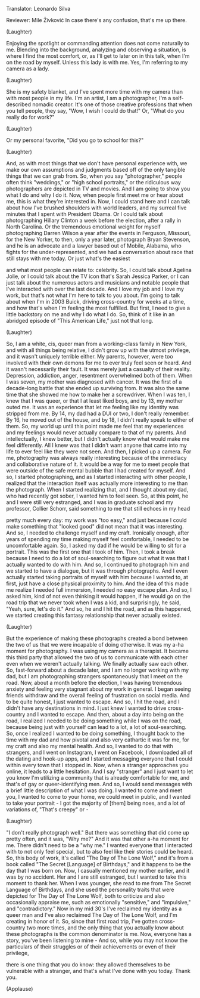 

Translator: Leonardo Silva

Reviewer: Mile Živković
In case there&#39;s any confusion,
that&#39;s me up there.

(Laughter)

Enjoying the spotlight
or commanding attention
does not come naturally to me.
Blending into the background,
analyzing and observing a situation,
is where I find the most comfort,
or, as I&#39;ll get to later on in this talk,
when I&#39;m on the road by myself.
Unless this lady is with me.
Yes, I&#39;m referring to my camera as a lady.

(Laughter)

She is my safety blanket,
and I&#39;ve spent more time with my camera
than with most people in my life.
I&#39;m an artist, I am a photographer,
I&#39;m a self-described nomadic creator.
It&#39;s one of those creative professions
that when you tell people, they say,
&quot;Wow, I wish I could do that!&quot;
Or,
&quot;What do you really do for work?&quot;

(Laughter)

Or my personal favorite,
&quot;Did you go to school for this?&quot;

(Laughter)

And, as with most things that we don&#39;t
have personal experience with,
we make our own assumptions and judgments
based off of the only tangible things
that we can grab from.
So, when you say &quot;photographer,&quot;
people often think &quot;weddings,&quot;
or &quot;high school portraits,&quot;
or the ridiculous way photographers
are depicted in TV and movies.
And I am going to show you
what I do and why I do it.
Now, when people first meet me
or hear about me,
this is what they&#39;re interested in.
Now, I could stand here
and I can talk about how I&#39;ve brushed
shoulders with world leaders,
and my surreal five minutes
that I spent with President Obama.
Or I could talk about
photographing Hillary Clinton
a week before the election,
after a rally in North Carolina.
Or the tremendous emotional weight
for myself photographing Darren Wilson
a year after the events in Ferguson,
Missouri, for the New Yorker,
to then, only a year later,
photograph Bryan Stevenson,
and he is an advocate and a lawyer
based out of Mobile, Alabama,
who fights for the under-represented,
and we had a conversation about race
that still stays with me today.
Or just what&#39;s the easiest

and what most people can relate to:
celebrity.
So, I could talk about Agelina Jolie,
or I could talk about the TV icon
that&#39;s Sarah Jessica Parker,
or I can just talk about the numerous
actors and musicians and notable people
that I&#39;ve interacted with
over the last decade.
And I love my job and I love my work,
but that&#39;s not what I&#39;m here
to talk to you about.
I&#39;m going to talk about
when I&#39;m in 2003 Buick,
driving cross-country for weeks at a time,
and how that&#39;s when I&#39;m feeling
the most fulfilled.
But first, I need to give
a little backstory on me
and why I do what I do.
So, think of it like in an abridged
episode of &quot;This American Life,&quot;
just not that long.

(Laughter)

So, I am a white, cis, queer man
from a working-class family in New York,
and with all things being relative,
I didn&#39;t grow up 
with the utmost privilege,
and it wasn&#39;t uniquely terrible either.
My parents, however,
were too involved with their own demons
for me to ever truly feel seen or heard.
And it wasn&#39;t necessarily their fault.
It was merely just a casualty
of their reality.
Depression, addiction, anger, resentment
overwhelmed both of them.
When I was seven, my mother
was diagnosed with cancer.
It was the first of a decade-long battle
that she ended up surviving from.
It was also the same time that she
showed me how to make her a screwdriver.
When I was ten, I knew that I was queer,
or that I at least liked boys,
and by 13, my mother outed me.
It was an experience that let me feeling
like my identity was stripped from me.
By 14, my dad had a DUI or two,
I don&#39;t really remember.
By 16, he moved out of the house,
and by 18, I didn&#39;t really speak
to either of them.
So, my world up until
this point made me feel
that my experiences and my feelings
would never actually compare
to that of my parents.
And intellectually, I knew better,
but I didn&#39;t actually know
what would make me feel differently.
All I knew was that I didn&#39;t want
anyone that came into my life
to ever feel like they were not seen.
And then, I picked up a camera.
For me, photography was always
really interesting
because of the immediacy
and collaborative nature of it.
It would be a way for me to meet people
that were outside of the safe mental
bubble that I had created for myself.
And so, I started photographing,
and as I started interacting
with other people,
I realized that the interaction itself
was actually more interesting to me
than the photograph.
When I started realizing that,
and I thought about my dad,
who had recently got sober,
I wanted him to feel seen.
So, at this point,
he and I were still very estranged,
and I was in graduate school
and my professor, Collier Schorr,
said something to me
that still echoes in my head

pretty much every day:
my work was &quot;too easy,&quot;
and just because I could make
something that &quot;looked good&quot;
did not mean that it was interesting.
And so, I needed to challenge
myself and my craft.
Ironically enough, after years of spending
my time making myself feel comfortable,
I needed to be uncomfortable again.
So, I asked my dad if he would be willing
to sit for a portrait.
This was the first one that I took of him.
Then, I took a break because I need
to do a lot of soul-searching
to figure out what it was
that I actually wanted to do with him.
And so, I continued to photograph him
and we started to have a dialogue,
but it was through photographs.
And I even actually started
taking portraits of myself with him
because I wanted to, at first, just have
a close physical proximity to him.
And the idea of this made me realize
I needed full immersion,
I needed no easy escape plan.
And so, I asked him, kind of not even
thinking it would happen,
if he would go on the road trip
that we never took when I was a kid,
and surprisingly, he said,
&quot;Yeah, sure, let&#39;s do it.&quot;
And so, he and I hit the road,
and as this happened,
we started creating this fantasy
relationship that never actually existed.

(Laughter)

But the experience
of making these photographs
created a bond between the two of us
that we were incapable of doing otherwise.
It was my a-ha moment for photography.
I was using my camera as a therapist.
It became this third party
that allowed the two of us
to communicate with each other
even when we weren&#39;t actually talking.
We finally actually saw each other.
So, fast-forward about a decade later,
and I am no longer working with my dad,
but I am photographing strangers
spontaneously that I meet on the road.
Now, about a month before the election,
I was having tremendous anxiety
and feeling very stagnant
about my work in general.
I began seeing friends withdraw
and the overall feeling
of frustration on social media.
And to be quite honest,
I just wanted to escape.
And so, I hit the road,
and I didn&#39;t have 
any destinations in mind.
I just knew I wanted 
to drive cross-country
and I wanted to escape.
And then, about a day
into being on the road,
I realized I needed to be doing something
while I was on the road,
because being just with yourself can lead
to a lot, a lot of soul-searching.
So, once I realized I wanted
to be doing something,
I thought back to the time with my dad
and how pivotal
and also very cathartic it was
for me, for my craft
and also my mental health.
And so, I wanted to do that 
with strangers,
and I went on Instagram,
I went on Facebook,
I downloaded all of the dating
and hook-up apps,
and I started messaging
everyone that I could
within every town that I stopped in.
Now, when a stranger 
approaches you online,
it leads to a little hesitation.
And I say &quot;stranger&quot;
and I just want to let you know
I&#39;m utilizing a community
that is already comfortable for me,
and that&#39;s of gay 
or queer-identifying men.
And so, I would send messages
with a brief little description
of what I was doing.
I wanted to come and meet you,
I wanted to come to your home,
we could meet in public,
and I wanted to take your portrait -
I got the majority of [them] being noes,
and a lot of variations
of, &quot;That&#39;s creepy&quot; or -

(Laughter)

&quot;I don&#39;t really photograph well.&quot;
But there was something
that did come up pretty often,
and it was, &quot;Why me?&quot;
And it was that other a-ha moment for me.
There didn&#39;t need to be a &quot;why me.&quot;
I wanted everyone that I interacted with
to not only feel special,
but to also feel like their
stories could be heard.
So, this body of work, it&#39;s called
&quot;The Day of The Lone Wolf,&quot;
and it&#39;s from a book called
&quot;The Secret [Language] of Birthdays,&quot;
and it happens to be
the day that I was born on.
Now, I casually mentioned
my mother earlier,
and it was by no accident.
Her and I are still estranged,
but I wanted to take
this moment to thank her.
When I was younger, she read to me
from The Secret Language of Birthdays,
and she used the personality traits
that were depicted
for The Day of The Lone Wolf,
both to criticize and also
occasionally appraise me,
such as emotionally &quot;sensitive,&quot;
and &quot;impulsive,&quot; and &quot;contradictory.&quot;
Now in my mid 30&#39;s
I&#39;ve reclaimed my identity as a queer man
and I&#39;ve also reclaimed
The Day of The Lone Wolf,
and I&#39;m creating in honor of it.
So, since that first road trip,
I&#39;ve gotten cross-country two more times,
and the only thing that you actually know
about these photographs
is the common denominator is me.
Now, everyone has a story,
you&#39;ve been listening to mine -
And so, while you may not know
the particulars of their struggles
or of their achievements
or even of their privilege,

there is one thing that you do know:
they allowed themselves
to be vulnerable with a stranger,
and that&#39;s what I&#39;ve done with you today.
Thank you.

(Applause)


